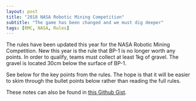```yaml
---
layout: post
title: "2018 NASA Robotic Mining Competition"
subtitle: "The game has been changed and we must dig deeper"
tags: [RMC, NASA, Rules]
---
```


The rules have been updated this year for the NASA Robotic Mining Competition.
New this year is the rule that BP-1 is no longer worth any points. In order to qualify,
teams must collect at least 1kg of gravel. The gravel is located 30cm below the surface of BP-1.

See below for the key points from the rules. The hope is that it will be easier to
skim through the bullet points below rather than reading the full rules.

These notes can also be found in [this Github Gist](https://gist.github.com/magicole/602df9ae099446b3b419e9a11145b513).


<script src="https://gist.github.com/magicole/602df9ae099446b3b419e9a11145b513.js"></script>
